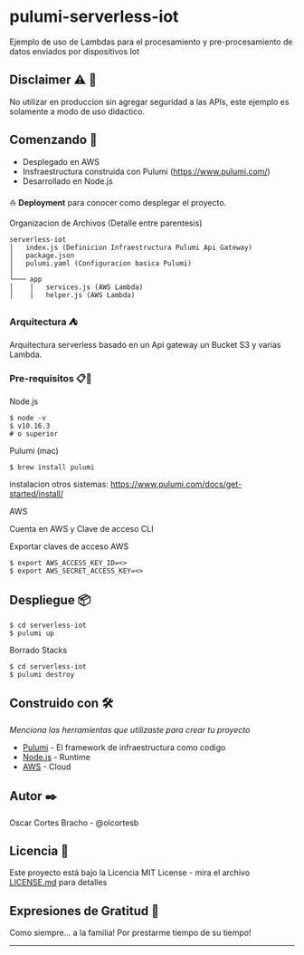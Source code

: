 # pulumi-serverless-iot

Ejemplo de uso de Lambdas para el procesamiento y pre-procesamiento de datos enviados por dispositivos Iot

## Disclaimer ⚠️	🚩

No utilizar en produccion sin agregar seguridad a las APIs, este ejemplo es solamente a modo de uso didactico. 

## Comenzando 🚀

- Desplegado en AWS
- Insfraestructura construida con Pulumi (https://www.pulumi.com/)
- Desarrollado en Node.js
<!-- - Test con Mocha (https://mochajs.org/) -->
<!-- - Front clasico (Html,CCS,Jquery) -->

⛵ **Deployment** para conocer como desplegar el proyecto.

Organizacion de Archivos (Detalle entre parentesis)

```
serverless-iot
│   index.js (Definicion Infraestructura Pulumi Api Gateway)
│   package.json
│   pulumi.yaml (Configuracion basica Pulumi)
│
└─── app
│    │   services.js (AWS Lambda)
│    |   helper.js (AWS Lambda)

```
### Arquitectura ⛺ 

Arquitectura serverless basado en un Api gateway un Bucket S3 y varias Lambda.

<!-- ![image info](arquitectura.png) -->

### Pre-requisitos 📋🔧

Node.js
```
$ node -v
$ v10.16.3 
# o superior
```
Pulumi (mac)
```
$ brew install pulumi
```
instalacion otros sistemas: https://www.pulumi.com/docs/get-started/install/

AWS

Cuenta en AWS y Clave de acceso CLI

Exportar claves de acceso AWS

```
$ export AWS_ACCESS_KEY_ID=<>
$ export AWS_SECRET_ACCESS_KEY=<>
```

<!-- Mocha

```
$ npm install mocha

``` -->

<!-- ## Ejecutando las pruebas ⚙️
```
$ cd pokeapi
$ npm test
``` -->


## Despliegue 📦

```
$ cd serverless-iot
$ pulumi up
```
Borrado Stacks
```
$ cd serverless-iot
$ pulumi destroy
```
## Construido con 🛠️

_Menciona las herramientas que utilizaste para crear tu proyecto_

* [Pulumi](http://www.dropwizard.io/1.0.2/docs/) - El framework de infraestructura como codigo
* [Node.js](https://maven.apache.org/) - Runtime
* [AWS](https://rometools.github.io/rome/) - Cloud

## Autor ✒️

Oscar Cortes Bracho -  @olcortesb

## Licencia 📄

Este proyecto está bajo la Licencia MIT License - mira el archivo [LICENSE.md](LICENSE.md) para detalles

## Expresiones de Gratitud 🎁

Como siempre... a la familia!
Por prestarme tiempo de su tiempo!

---